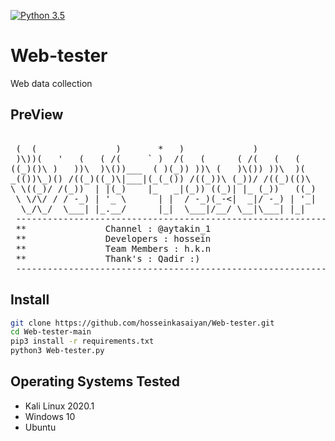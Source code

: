 [![Python 3.5](https://img.shields.io/badge/Python-3.8-yellow.svg)](http://www.python.org/download/) 

# Web-tester
Web data collection

## PreView
<pre>
                                                             
 (  (               )       *   )             )            
 )\))(   '   (   ( /(     ` )  /(   (      ( /(   (   (    
((_)()\ )   ))\  )\())___  ( )(_)) ))\ (   )\()) ))\  )(   
_(())\_)() /((_)((_)\|___|(_(_()) /((_))\ (_))/ /((_)(()\  
\ \((_)/ /(_))  | |(_)    |_   _|(_)) ((_)| |_ (_))   ((_) 
 \ \/\/ / / -_) | '_ \      | |  / -_)(_-<|  _|/ -_) | '_| 
  \_/\_/  \___| |_.__/      |_|  \___|/__/ \__|\___| |_|   
 --------------------------------------------------------------------
 **               Channel : @aytakin_1                             **
 **               Developers : hossein                             **
 **               Team Members : h.k.n                             **
 **               Thank's : Qadir :)                               **
 --------------------------------------------------------------------
</pre>

## Install
```bash
git clone https://github.com/hosseinkasaiyan/Web-tester.git
cd Web-tester-main
pip3 install -r requirements.txt
python3 Web-tester.py 
```

## Operating Systems Tested
- Kali Linux 2020.1
- Windows 10
- Ubuntu 
